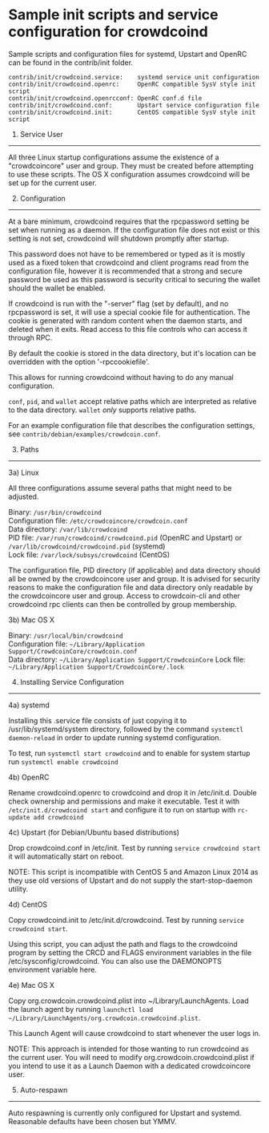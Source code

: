 Sample init scripts and service configuration for crowdcoind
==========================================================

Sample scripts and configuration files for systemd, Upstart and OpenRC
can be found in the contrib/init folder.

    contrib/init/crowdcoind.service:    systemd service unit configuration
    contrib/init/crowdcoind.openrc:     OpenRC compatible SysV style init script
    contrib/init/crowdcoind.openrcconf: OpenRC conf.d file
    contrib/init/crowdcoind.conf:       Upstart service configuration file
    contrib/init/crowdcoind.init:       CentOS compatible SysV style init script

1. Service User
---------------------------------

All three Linux startup configurations assume the existence of a "crowdcoincore" user
and group.  They must be created before attempting to use these scripts.
The OS X configuration assumes crowdcoind will be set up for the current user.

2. Configuration
---------------------------------

At a bare minimum, crowdcoind requires that the rpcpassword setting be set
when running as a daemon.  If the configuration file does not exist or this
setting is not set, crowdcoind will shutdown promptly after startup.

This password does not have to be remembered or typed as it is mostly used
as a fixed token that crowdcoind and client programs read from the configuration
file, however it is recommended that a strong and secure password be used
as this password is security critical to securing the wallet should the
wallet be enabled.

If crowdcoind is run with the "-server" flag (set by default), and no rpcpassword is set,
it will use a special cookie file for authentication. The cookie is generated with random
content when the daemon starts, and deleted when it exits. Read access to this file
controls who can access it through RPC.

By default the cookie is stored in the data directory, but it's location can be overridden
with the option '-rpccookiefile'.

This allows for running crowdcoind without having to do any manual configuration.

`conf`, `pid`, and `wallet` accept relative paths which are interpreted as
relative to the data directory. `wallet` *only* supports relative paths.

For an example configuration file that describes the configuration settings,
see `contrib/debian/examples/crowdcoin.conf`.

3. Paths
---------------------------------

3a) Linux

All three configurations assume several paths that might need to be adjusted.

Binary:              `/usr/bin/crowdcoind`  
Configuration file:  `/etc/crowdcoincore/crowdcoin.conf`  
Data directory:      `/var/lib/crowdcoind`  
PID file:            `/var/run/crowdcoind/crowdcoind.pid` (OpenRC and Upstart) or `/var/lib/crowdcoind/crowdcoind.pid` (systemd)  
Lock file:           `/var/lock/subsys/crowdcoind` (CentOS)  

The configuration file, PID directory (if applicable) and data directory
should all be owned by the crowdcoincore user and group.  It is advised for security
reasons to make the configuration file and data directory only readable by the
crowdcoincore user and group.  Access to crowdcoin-cli and other crowdcoind rpc clients
can then be controlled by group membership.

3b) Mac OS X

Binary:              `/usr/local/bin/crowdcoind`  
Configuration file:  `~/Library/Application Support/CrowdcoinCore/crowdcoin.conf`  
Data directory:      `~/Library/Application Support/CrowdcoinCore`
Lock file:           `~/Library/Application Support/CrowdcoinCore/.lock`

4. Installing Service Configuration
-----------------------------------

4a) systemd

Installing this .service file consists of just copying it to
/usr/lib/systemd/system directory, followed by the command
`systemctl daemon-reload` in order to update running systemd configuration.

To test, run `systemctl start crowdcoind` and to enable for system startup run
`systemctl enable crowdcoind`

4b) OpenRC

Rename crowdcoind.openrc to crowdcoind and drop it in /etc/init.d.  Double
check ownership and permissions and make it executable.  Test it with
`/etc/init.d/crowdcoind start` and configure it to run on startup with
`rc-update add crowdcoind`

4c) Upstart (for Debian/Ubuntu based distributions)

Drop crowdcoind.conf in /etc/init.  Test by running `service crowdcoind start`
it will automatically start on reboot.

NOTE: This script is incompatible with CentOS 5 and Amazon Linux 2014 as they
use old versions of Upstart and do not supply the start-stop-daemon utility.

4d) CentOS

Copy crowdcoind.init to /etc/init.d/crowdcoind. Test by running `service crowdcoind start`.

Using this script, you can adjust the path and flags to the crowdcoind program by
setting the CRCD and FLAGS environment variables in the file
/etc/sysconfig/crowdcoind. You can also use the DAEMONOPTS environment variable here.

4e) Mac OS X

Copy org.crowdcoin.crowdcoind.plist into ~/Library/LaunchAgents. Load the launch agent by
running `launchctl load ~/Library/LaunchAgents/org.crowdcoin.crowdcoind.plist`.

This Launch Agent will cause crowdcoind to start whenever the user logs in.

NOTE: This approach is intended for those wanting to run crowdcoind as the current user.
You will need to modify org.crowdcoin.crowdcoind.plist if you intend to use it as a
Launch Daemon with a dedicated crowdcoincore user.

5. Auto-respawn
-----------------------------------

Auto respawning is currently only configured for Upstart and systemd.
Reasonable defaults have been chosen but YMMV.
